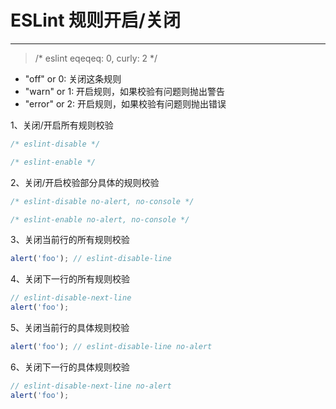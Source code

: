 # ESLint 规则开启/关闭

------

> /* eslint eqeqeq: 0, curly: 2 */

* "off" or 0: 关闭这条规则
* "warn" or 1: 开启规则，如果校验有问题则抛出警告
* "error" or 2: 开启规则，如果校验有问题则抛出错误

1、关闭/开启所有规则校验

```javascript
/* eslint-disable */

/* eslint-enable */
```

2、关闭/开启校验部分具体的规则校验

```javascript
/* eslint-disable no-alert, no-console */

/* eslint-enable no-alert, no-console */
```

3、关闭当前行的所有规则校验

```javascript
alert('foo'); // eslint-disable-line
```

4、关闭下一行的所有规则校验

```javascript
// eslint-disable-next-line
alert('foo');
```

5、关闭当前行的具体规则校验

```javascript
alert('foo'); // eslint-disable-line no-alert
```

6、关闭下一行的具体规则校验

```javascript
// eslint-disable-next-line no-alert
alert('foo');
```
